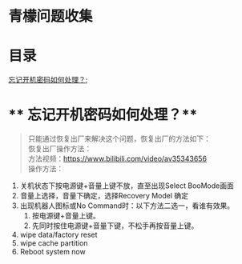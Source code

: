 # 青檬问题收集  
# 目录  
[忘记开机密码如何处理？](#1);  

# ** <span id= '1'>忘记开机密码如何处理？</span>**  
> 只能通过恢复出厂来解决这个问题，恢复出厂的方法如下：  
恢复出厂操作方法：  
方法视频：https://www.bilibili.com/video/av35343656  
操作方法：  
 1. 关机状态下按电源键+音量上键不放，直至出现Select BooMode画面  
 2. 音量上选择，音量下确定，选择Recovery Model 确定  
 3. 出现机器人图标或No Command时：以下方法二选一，看谁有效果。  
      1. 按电源键+音量上键。   
      2. 先同时按住电源键+音量下键，不松手再按音量上键。  
 4. wipe data/factory reset  
 5. wipe cache partition   
 6. Reboot system now   
 
 
